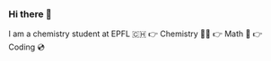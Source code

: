 ### Hi there 👋
I am a chemistry student at EPFL 🇨🇭
👉 Chemistry 👨‍🔬
👉 Math      🧮
👉 Coding    💿

<!--
**philippeloe/philippeloe** is a ✨ _special_ ✨ repository because its `README.md` (this file) appears on your GitHub profile.

Here are some ideas to get you started:

- 🔭 I’m currently working on ...
- 🌱 I’m currently learning ...
- 👯 I’m looking to collaborate on ...
- 🤔 I’m looking for help with ...
- 💬 Ask me about ...
- 📫 How to reach me: ...
- 😄 Pronouns: ...
- ⚡ Fun fact: ...
-->
